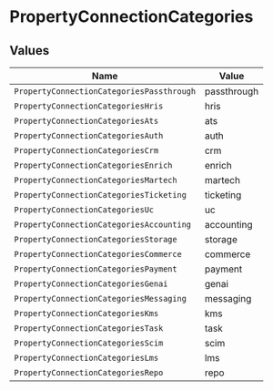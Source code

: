 # PropertyConnectionCategories


## Values

| Name                                      | Value                                     |
| ----------------------------------------- | ----------------------------------------- |
| `PropertyConnectionCategoriesPassthrough` | passthrough                               |
| `PropertyConnectionCategoriesHris`        | hris                                      |
| `PropertyConnectionCategoriesAts`         | ats                                       |
| `PropertyConnectionCategoriesAuth`        | auth                                      |
| `PropertyConnectionCategoriesCrm`         | crm                                       |
| `PropertyConnectionCategoriesEnrich`      | enrich                                    |
| `PropertyConnectionCategoriesMartech`     | martech                                   |
| `PropertyConnectionCategoriesTicketing`   | ticketing                                 |
| `PropertyConnectionCategoriesUc`          | uc                                        |
| `PropertyConnectionCategoriesAccounting`  | accounting                                |
| `PropertyConnectionCategoriesStorage`     | storage                                   |
| `PropertyConnectionCategoriesCommerce`    | commerce                                  |
| `PropertyConnectionCategoriesPayment`     | payment                                   |
| `PropertyConnectionCategoriesGenai`       | genai                                     |
| `PropertyConnectionCategoriesMessaging`   | messaging                                 |
| `PropertyConnectionCategoriesKms`         | kms                                       |
| `PropertyConnectionCategoriesTask`        | task                                      |
| `PropertyConnectionCategoriesScim`        | scim                                      |
| `PropertyConnectionCategoriesLms`         | lms                                       |
| `PropertyConnectionCategoriesRepo`        | repo                                      |